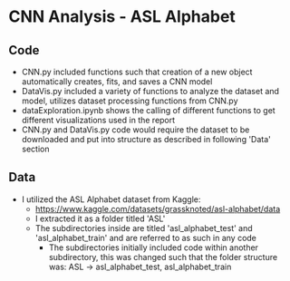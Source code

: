 # CNN Analysis - ASL Alphabet

## Code

* CNN.py included functions such that creation of a new object automatically creates, fits, and saves a CNN model
* DataVis.py included a variety of functions to analyze the dataset and model, utilizes dataset processing functions from CNN.py
* dataExploration.ipynb shows the calling of different functions to get different visualizations used in the report 
* CNN.py and DataVis.py code would require the dataset to be downloaded and put into structure as described in following 'Data' section

## Data

* I utilized the ASL Alphabet dataset from Kaggle:
    * https://www.kaggle.com/datasets/grassknoted/asl-alphabet/data
    * I extracted it as a folder titled 'ASL'
    * The subdirectories inside are titled 'asl_alphabet_test' and 'asl_alphabet_train' and are referred to as such in any code
        * The subdirectories initially included code within another subdirectory, this was changed such that the folder structure was:
        ASL -> asl_alphabet_test, asl_alphabet_train

